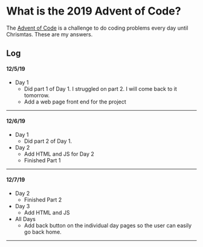 # What is the 2019 Advent of Code?

The [Advent of Code](https://adventofcode.com/) is a challenge to do coding problems every day until Chrismtas. These are my answers.

## Log

#### 12/5/19

- Day 1
  - Did part 1 of Day 1. I struggled on part 2. I will come back to it tomorrow.
  - Add a web page front end for the project

---

#### 12/6/19

- Day 1
  - Did part 2 of Day 1.
- Day 2
  - Add HTML and JS for Day 2
  - Finished Part 1

---

#### 12/7/19

- Day 2
  - Finished Part 2
- Day 3
  - Add HTML and JS
- All Days
  - Add back button on the individual day pages so the user can easily go back home.

---
